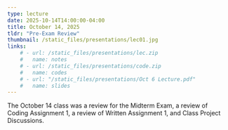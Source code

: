 ```yaml
---
type: lecture
date: 2025-10-14T14:00:00-04:00
title: October 14, 2025
tldr: "Pre-Exam Review"
thumbnail: /static_files/presentations/lec01.jpg
links: 
    # - url: /static_files/presentations/lec.zip
    #   name: notes
    # - url: /static_files/presentations/code.zip
    #   name: codes
    # - url: "/static_files/presentations/Oct 6 Lecture.pdf"
    #   name: slides
---
```

<!-- **Additional Readings:**

- [Huggingface Deep Reinforcement Learning Course: Unit 2](https://huggingface.co/learn/deep-rl-course/en/unit2/introduction) -->
The October 14 class was a review for the Midterm Exam, a review of Coding Assignment 1, a review of Written Assignment 1, and Class Project Discussions.
